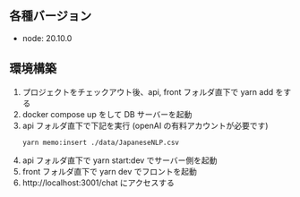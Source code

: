 ## 各種バージョン

- node: 20.10.0

## 環境構築

1. プロジェクトをチェックアウト後、api, front フォルダ直下で yarn add をする
2. docker compose up をして DB サーバーを起動
3. api フォルダ直下で下記を実行 (openAI の有料アカウントが必要です)
   ```
   yarn memo:insert ./data/JapaneseNLP.csv
   ```
4. api フォルダ直下で yarn start:dev でサーバー側を起動
5. front フォルダ直下で yarn dev でフロントを起動
6. http://localhost:3001/chat にアクセスする
